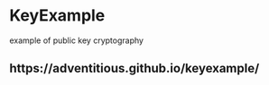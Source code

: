 # KeyExample
example of public key cryptography

<h2>https://adventitious.github.io/keyexample/<h2>

